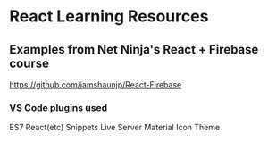 # React Learning Resources

## Examples from Net Ninja's React + Firebase course

https://github.com/iamshaunjp/React-Firebase

### VS Code plugins used

ES7 React(etc) Snippets
Live Server
Material Icon Theme
